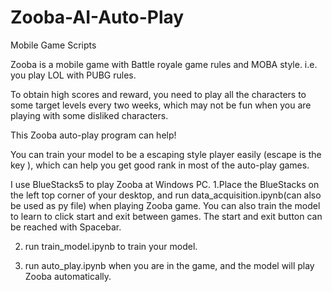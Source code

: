 # Zooba-AI-Auto-Play
Mobile Game Scripts

Zooba is a mobile game with Battle royale game rules and MOBA style. i.e. you play LOL with PUBG rules.

To obtain high scores and reward, you need to play all the characters to some target levels every two weeks, which may not be fun when you are playing with some disliked characters.

This Zooba auto-play program can help!

You can train your model to be a escaping style player easily (escape is the key ), which can help you get good rank in most of the auto-play games.

I use BlueStacks5 to play Zooba at Windows PC. 
1.Place the BlueStacks on the left top corner of your desktop, and run data_acquisition.ipynb(can also be used as py file) when playing Zooba game.
You can also train the model to learn to click start and exit between games. The start and exit button can be reached with Spacebar.

2. run train_model.ipynb to train your model.

3. run auto_play.ipynb when you are in the game, and the model will play Zooba automatically.


